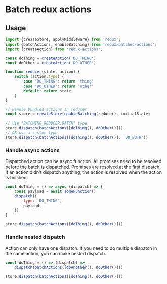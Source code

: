 Batch redux actions
=====================

## Usage

```js
import {createStore, applyMiddleware} from 'redux';
import {batchActions, enableBatching} from 'redux-batched-actions';
import {createAction} from 'redux-actions';

const doThing = createAction('DO_THING')
const doOther = createAction('DO_OTHER')

function reducer(state, action) {
	switch (action.type) {
		case 'DO_THING': return 'thing'
		case 'DO_OTHER': return 'other'
		default: return state
	}
}

// Handle bundled actions in reducer
const store = createStore(enableBatching(reducer), initialState)

// Use "BATCHING_REDUCER.BATCH" type 
store.dispatch(batchActions([doThing(), doOther()]))
// OR use a custom type
store.dispatch(batchActions([doThing(), doOther()], 'DO_BOTH'))
```


### Handle async actions
Dispatched action can be async function. All promises need to be resolved before the batch is dispatched. Promises are resolved at the first dispatch. If an action didn't dispatch anything, the action is resolved when the action is finished.
```js
const doThing = () => async (dispatch) => {
    const payload = await someFunction()
    dispatch({
        type: 'DO_THING',
        payload,
    })
}

store.dispatch(batchActions([doThing(), doOther()]))
```

### Handle nested dispatch
Action can only have one dispatch. If you need to do multiple dispatch in the same action, you can make nested dispatch.
```js
const doThing = () => (dispatch) => 
    dispatch(batchActions([doAnother(), doOther()]))

store.dispatch(batchActions([doThing(), doOther()]))
```